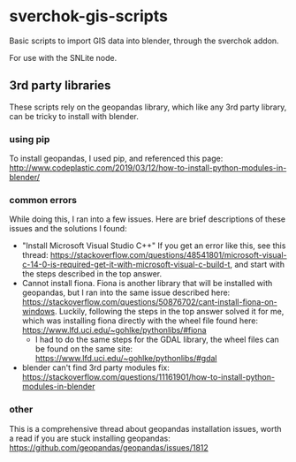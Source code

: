 # sverchok-gis-scripts

Basic scripts to import GIS data into blender, through the sverchok addon.

For use with the SNLite node.


## 3rd party libraries

These scripts rely on the geopandas library, which like any 3rd party library, can be tricky to install with blender. 

### using pip

To install geopandas, I used pip, and referenced this page: http://www.codeplastic.com/2019/03/12/how-to-install-python-modules-in-blender/

### common errors

While doing this, I ran into a few issues. Here are brief descriptions of these issues and the solutions I found: 

- "Install Microsoft Visual Studio C++" If you get an error like this, see this thread: https://stackoverflow.com/questions/48541801/microsoft-visual-c-14-0-is-required-get-it-with-microsoft-visual-c-build-t, and start with the steps described in the top answer.
- Cannot install fiona. Fiona is another library that will be installed with geopandas, but I ran into the same issue described here: https://stackoverflow.com/questions/50876702/cant-install-fiona-on-windows. Luckily, following the steps in the top answer solved it for me, which was installing fiona directly with the wheel file found here: https://www.lfd.uci.edu/~gohlke/pythonlibs/#fiona
  - I had to do the same steps for the GDAL library, the wheel files can be found on the same site: https://www.lfd.uci.edu/~gohlke/pythonlibs/#gdal
- blender can't find 3rd party modules fix: https://stackoverflow.com/questions/11161901/how-to-install-python-modules-in-blender

### other

This is a comprehensive thread about geopandas installation issues, worth a read if you are stuck installing geopandas: https://github.com/geopandas/geopandas/issues/1812
